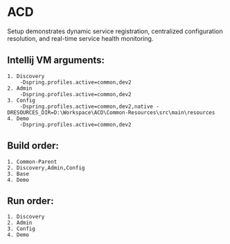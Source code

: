 # ACD
Setup demonstrates dynamic service registration, centralized configuration resolution, and real-time service health monitoring.

## Intellij VM arguments:
    1. Discovery
        -Dspring.profiles.active=common,dev2
    2. Admin
        -Dspring.profiles.active=common,dev2
    3. Config
        -Dspring.profiles.active=common,dev2,native -DRESOURCES_DIR=D:\Workspace\ACD\Common-Resources\src\main\resources
    4. Demo
        -Dspring.profiles.active=common,dev2

## Build order:
    1. Common-Parent 
    2. Discovery,Admin,Config
    3. Base
    4. Demo

## Run order:
    1. Discovery 
    2. Admin
    3. Config
    4. Demo

